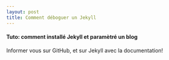 ```yaml
---
layout: post
title: Comment déboguer un Jekyll
---
```


#### Tuto: comment installé Jekyll et paramètré un blog
Informer vous sur GitHub, et sur Jekyll avec la documentation!